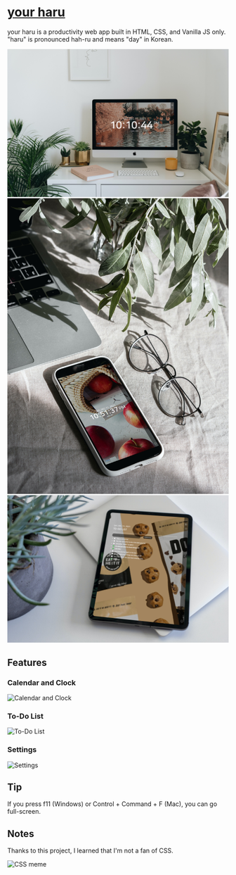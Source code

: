# [your haru](https://lucid-hermann-f09465.netlify.app/)

your haru is a productivity web app built in HTML, CSS, and Vanilla JS only.\
"haru" is pronounced hah-ru and means "day" in Korean.

![Desktop](/img/docs/desktop.jpg)
![Mobile](/img/docs/mobile.jpg)
![Tablet](/img/docs/tablet.jpg)

## Features

### Calendar and Clock

![Calendar and Clock](img/docs/calendar-and-clock.png)

### To-Do List

![To-Do List](img/docs/to-do-list.png)

### Settings

![Settings](img/docs/settings.png)

## Tip

If you press f11 (Windows) or Control + Command + F (Mac), you can go full-screen.

## Notes

Thanks to this project, I learned that I'm not a fan of CSS.

![CSS meme](https://img-9gag-fun.9cache.com/photo/a1rQGo8_460s.jpg)
